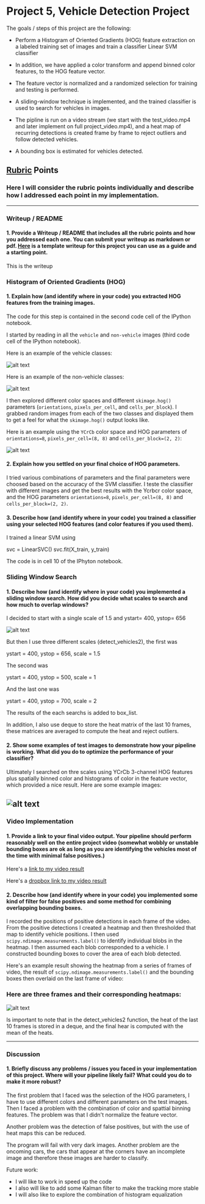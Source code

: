 

# Project 5, Vehicle Detection Project

The goals / steps of this project are the following:

* Perform a Histogram of Oriented Gradients (HOG) feature extraction on a labeled training set of images and train a classifier Linear SVM classifier

* In addition, we have applied a color transform and append binned color features, to the HOG feature vector. 

* The feature vector is normalized  and a randomized selection for training and testing is performed.

* A sliding-window technique is implemented, and the trained classifier is used to search for vehicles in images.

* The pipline is run on a video stream (we start with the test_video.mp4 and later implement on full project_video.mp4), and a heat map of recurring detections is created frame by frame to reject outliers and follow detected vehicles.

* A bounding box is estimated for vehicles detected.

[//]: # (Image References)
[image1]: ./examples/car.png
[image2]: ./examples/not_car.png
[image3]: ./examples/hog.png
[image4]: ./examples/sliding_windows.png
[image4]: ./examples/sliding_window.png
[image5]: ./examples/heat.png
[image6]: ./examples/labels_map.png
[image7]: ./examples/output_bboxes.png
[video1]: ./project_video.mp4

## [Rubric](https://review.udacity.com/#!/rubrics/513/view) Points
### Here I will consider the rubric points individually and describe how I addressed each point in my implementation.  

---
### Writeup / README

#### 1. Provide a Writeup / README that includes all the rubric points and how you addressed each one.  You can submit your writeup as markdown or pdf.  [Here](https://github.com/udacity/CarND-Vehicle-Detection/blob/master/writeup_template.md) is a template writeup for this project you can use as a guide and a starting point.  

This is the writeup

### Histogram of Oriented Gradients (HOG)

#### 1. Explain how (and identify where in your code) you extracted HOG features from the training images.

The code for this step is contained in the second code cell of the IPython notebook.

I started by reading in all the `vehicle` and `non-vehicle` images (third code cell of the IPython notebook).  

Here is an example of the vehicle classes:

![alt text][image1]

Here is an example of the non-vehicle classes:

![alt text][image2]


I then explored different color spaces and different `skimage.hog()` parameters (`orientations`, `pixels_per_cell`, and `cells_per_block`).  I grabbed random images from each of the two classes and displayed them to get a feel for what the `skimage.hog()` output looks like.

Here is an example using the `YCrCb` color space and HOG parameters of `orientations=8`, `pixels_per_cell=(8, 8)` and `cells_per_block=(2, 2)`:

![alt text][image3]

#### 2. Explain how you settled on your final choice of HOG parameters.

I tried various combinations of parameters and the final parameters were choosed based on the accuracy of the SVM classifier. I teste the classifier with different images and get the best results with the Ycrbcr color space, and the HOG parameters `orientations=8`, `pixels_per_cell=(8, 8)` and `cells_per_block=(2, 2)`.

#### 3. Describe how (and identify where in your code) you trained a classifier using your selected HOG features (and color features if you used them).

I trained a linear SVM using 

svc = LinearSVC()
svc.fit(X_train, y_train)


The code is in cell 10 of the IPhyton notebook.

### Sliding Window Search

#### 1. Describe how (and identify where in your code) you implemented a sliding window search.  How did you decide what scales to search and how much to overlap windows?

I decided to start with a single scale of 1.5 and ystart= 400, ystop= 656


![alt text][image4]


But then I use three different scales (detect_vehicles2), the first was

ystart = 400,
ystop = 656,
scale = 1.5

The second was 

ystart = 400,
ystop = 500,
scale = 1

And the last one was

ystart = 400,
ystop = 700,
scale = 2


The results of the each searchs is added to box_list.


In addition, I also use deque to store the heat matrix of the last 10 frames, these matrices are averaged to compute the heat and reject outliers. 

#### 2. Show some examples of test images to demonstrate how your pipeline is working.  What did you do to optimize the performance of your classifier?

Ultimately I searched on thre scales using YCrCb 3-channel HOG features plus spatially binned color and histograms of color in the feature vector, which provided a nice result.  Here are some example images:

![alt text][image4]
---

### Video Implementation

#### 1. Provide a link to your final video output.  Your pipeline should perform reasonably well on the entire project video (somewhat wobbly or unstable bounding boxes are ok as long as you are identifying the vehicles most of the time with minimal false positives.)

Here's a [link to my video result](./project_video_output2.mp4)

Here's a [dropbox link to my video result](https://www.dropbox.com/s/whj9gl1zf7kglhp/project_video_output2.mp4?dl=0)


#### 2. Describe how (and identify where in your code) you implemented some kind of filter for false positives and some method for combining overlapping bounding boxes.

I recorded the positions of positive detections in each frame of the video.  From the positive detections I created a heatmap and then thresholded that map to identify vehicle positions.  I then used `scipy.ndimage.measurements.label()` to identify individual blobs in the heatmap.  I then assumed each blob corresponded to a vehicle.  I constructed bounding boxes to cover the area of each blob detected.  

Here's an example result showing the heatmap from a series of frames of video, the result of `scipy.ndimage.measurements.label()` and the bounding boxes then overlaid on the last frame of video:

### Here are three frames and their corresponding heatmaps:

![alt text][image5]

Is important to note that in the detect_vehicles2 function, the heat of the last 10 frames is stored in a deque, and the final hear is computed with the mean of the heats.

---

### Discussion

#### 1. Briefly discuss any problems / issues you faced in your implementation of this project.  Where will your pipeline likely fail?  What could you do to make it more robust?


The first problem that I faced was the selection of the HOG parameters, I have to use different colors and different parameters on the test images.  Then I faced a problem with the combination of color and spattial binning features. The problem was that I didn't normalize the feature vector.

Another problem was the detection of false positives, but with the use of heat maps this can be reduced. 

The program will fail with very dark images. Another problem are the oncoming cars, the cars that appear at the corners have an incomplete image and therefore these images are harder to classify.

Future work:

* I will like to work in speed up the code
* I also will like to add some Kalman filter to make the tracking more stable
* I will also like to explore the combination of histogram equalization

